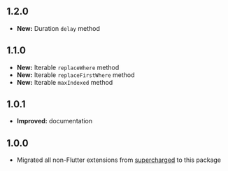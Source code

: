 ## 1.2.0

- **New:** Duration `delay` method

## 1.1.0

- **New:** Iterable `replaceWhere` method
- **New:** Iterable `replaceFirstWhere` method
- **New:** Iterable `maxIndexed` method

## 1.0.1

- **Improved:** documentation

## 1.0.0

- Migrated all non-Flutter extensions from [supercharged](https://pub.dev/packages/supercharged) to this package